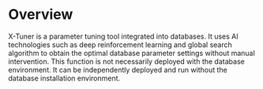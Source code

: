 # Overview<a name="EN-US_TOPIC_0289900339"></a>

X-Tuner is a parameter tuning tool integrated into databases. It uses AI technologies such as deep reinforcement learning and global search algorithm to obtain the optimal database parameter settings without manual intervention. This function is not necessarily deployed with the database environment. It can be independently deployed and run without the database installation environment.

